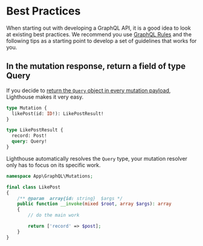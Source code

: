 # Best Practices

When starting out with developing a GraphQL API, it is a good idea to look at existing best practices.
We recommend you use [GraphQL Rules](https://graphql-rules.com) and the following tips as a starting point
to develop a set of guidelines that works for you.

## In the mutation response, return a field of type Query

If you decide to [return the `Query` object in every mutation payload](https://graphql-rules.com/rules/mutation-payload-query),
Lighthouse makes it very easy.

```graphql
type Mutation {
  likePost(id: ID!): LikePostResult!
}

type LikePostResult {
  record: Post!
  query: Query!
}
```

Lighthouse automatically resolves the `Query` type, your mutation resolver only has to focus on its specific work.

```php
namespace App\GraphQL\Mutations;

final class LikePost
{
    /** @param  array{id: string}  $args */
    public function __invoke(mixed $root, array $args): array
    {
        // do the main work

        return ['record' => $post];
    }
}
```
